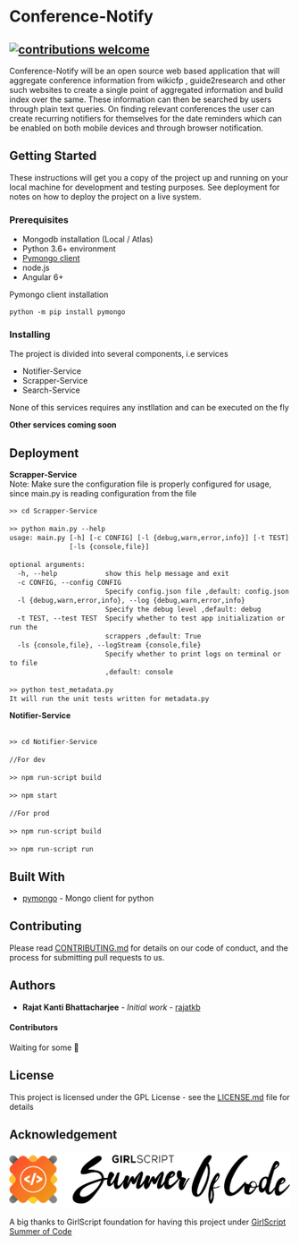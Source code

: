 # Conference-Notify

## [![contributions welcome](https://img.shields.io/badge/contributions-welcome-brightgreen.svg?style=flat)](https://github.com/dwyl/esta/issues)

Conference-Notify will be an open source web based application that will aggregate conference information from wikicfp , guide2research and other such websites to create a single point of aggregated information and build index over the same. These information can then be searched by users through plain text queries. On finding relevant conferences the user can create recurring notifiers for themselves for the date reminders which can be enabled on both mobile devices and through browser notification.

## Getting Started

These instructions will get you a copy of the project up and running on your local machine for development and testing purposes. See deployment for notes on how to deploy the project on a live system.

### Prerequisites

* Mongodb installation (Local / Atlas)
* Python 3.6+ environment
* [Pymongo client](https://www.mongodb.com/blog/post/getting-started-with-python-and-mongodb)  
* node.js
* Angular 6+

Pymongo client installation
```shell
python -m pip install pymongo

```

### Installing

The project is divided into several components, i.e services

* Notifier-Service
* Scrapper-Service
* Search-Service

None of this services requires any instllation and can be executed on the fly

**Other services coming soon**



## Deployment

**Scrapper-Service**  
Note: Make sure the configuration file is properly configured for usage, since main.py is reading configuration from the file

```
>> cd Scrapper-Service

>> python main.py --help
usage: main.py [-h] [-c CONFIG] [-l {debug,warn,error,info}] [-t TEST]
               [-ls {console,file}]

optional arguments:
  -h, --help            show this help message and exit
  -c CONFIG, --config CONFIG
                        Specify config.json file ,default: config.json
  -l {debug,warn,error,info}, --log {debug,warn,error,info}
                        Specify the debug level ,default: debug
  -t TEST, --test TEST  Specify whether to test app initialization or run the
                        scrappers ,default: True
  -ls {console,file}, --logStream {console,file}
                        Specify whether to print logs on terminal or to file
                        ,default: console

>> python test_metadata.py
It will run the unit tests written for metadata.py

```

**Notifier-Service**

```shell

>> cd Notifier-Service

//For dev

>> npm run-script build

>> npm start 

//For prod

>> npm run-script build

>> npm run-script run

```


## Built With

* [pymongo](https://api.mongodb.com/python/current/) - Mongo client for python



## Contributing

Please read [CONTRIBUTING.md](https://github.com/rajatkb/Conference-Notify/blob/master/CONTRIBUTING.md) for details on our code of conduct, and the process for submitting pull requests to us.

## Authors

* **Rajat Kanti Bhattacharjee** - *Initial work* - [rajatkb](https://github.com/rajatkb)

#### Contributors  

Waiting for some 🧐

## License

This project is licensed under the GPL License - see the [LICENSE.md](LICENSE.md) file for details

## Acknowledgement


<centre>
<img src="gssoc_black.png"></img>
</centre>


A big thanks to GirlScript foundation for having this project under [GirlScript Summer of Code](https://www.gssoc.tech/)
